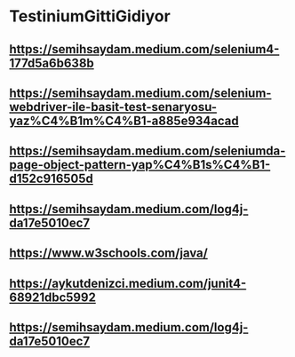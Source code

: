 # TestiniumGittiGidiyor

## https://semihsaydam.medium.com/selenium4-177d5a6b638b
## https://semihsaydam.medium.com/selenium-webdriver-ile-basit-test-senaryosu-yaz%C4%B1m%C4%B1-a885e934acad
## https://semihsaydam.medium.com/seleniumda-page-object-pattern-yap%C4%B1s%C4%B1-d152c916505d
## https://semihsaydam.medium.com/log4j-da17e5010ec7
## https://www.w3schools.com/java/
## https://aykutdenizci.medium.com/junit4-68921dbc5992
## https://semihsaydam.medium.com/log4j-da17e5010ec7
